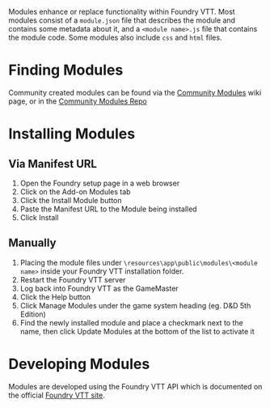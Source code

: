 Modules enhance or replace functionality within Foundry VTT. Most modules consist of a `module.json` file that describes the module and contains some metadata about it, and a `<module name>.js` file that contains the module code. Some modules also include `css` and `html` files.

# Finding Modules
Community created modules can be found via the [Community Modules](https://foundry-vtt-community.github.io/wiki/Community-Modules/) wiki page, or in the [Community Modules Repo](https://github.com/foundry-vtt-community/modules)

# Installing Modules

## Via Manifest URL
1. Open the Foundry setup page in a web browser
2. Click on the Add-on Modules tab
3. Click the Install Module button
4. Paste the Manifest URL to the Module being installed
5. Click Install 

## Manually
1. Placing the module files under `\resources\app\public\modules\<module name>` inside your Foundry VTT installation folder. 
2. Restart the Foundry VTT server
3. Log back into Foundry VTT as the GameMaster
4. Click the Help button
5. Click Manage Modules under the game system heading (eg. D&D 5th Edition)
6. Find the newly installed module and place a checkmark next to the name, then click Update Modules at the bottom of the list to activate it


# Developing Modules
Modules are developed using the Foundry VTT API which is documented on the official [Foundry VTT site](http://foundryvtt.com/pages/api.html).

